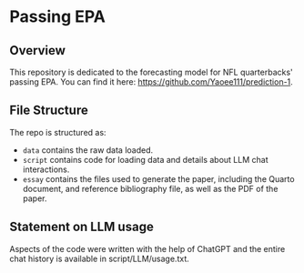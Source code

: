 # Passing EPA

## Overview

This repository is dedicated to the forecasting model for NFL quarterbacks' passing EPA. You can find it here: https://github.com/Yaoee111/prediction-1.


## File Structure

The repo is structured as:

-   `data` contains the raw data loaded.
-   `script` contains code for loading data and details about LLM chat interactions.
-   `essay` contains the files used to generate the paper, including the Quarto document, and reference bibliography file, as well as the PDF of the paper. 


## Statement on LLM usage

Aspects of the code were written with the help of ChatGPT and the entire chat history is available in script/LLM/usage.txt.